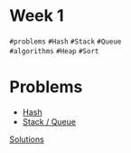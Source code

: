 # Week 1
`#problems` `#Hash` `#Stack` `#Queue`\
`#algorithms` `#Heap` `#Sort`

# Problems
- [Hash](https://programmers.co.kr/learn/courses/30/parts/12077])
- [Stack / Queue](https://programmers.co.kr/learn/courses/30/parts/12081)


[Solutions](./week01)
